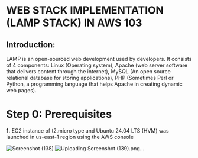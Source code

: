# WEB STACK IMPLEMENTATION (LAMP STACK) IN AWS 103
## Introduction:
LAMP is an open-sourced web development used by developers. It consists of 4 components: Linux (Operating system), Apache (web server software that delivers content through the internet), MySQL (An open source relational database for storing applications), PHP (Sometimes Perl or Python, a programming language that helps Apache in creating dynamic web pages). 
# Step 0: Prerequisites
**1.** EC2 instance of t2.micro type and Ubuntu 24.04 LTS (HVM) was launched in us-east-1 region using the AWS console  

![Screenshot (138)](https://github.com/Emkay360/StegHub_DevOps-Cloud_Engineering/assets/56301419/549148bd-6768-4e22-b09c-75e5108770d8)
![Uploading Screenshot (139).png…]()
